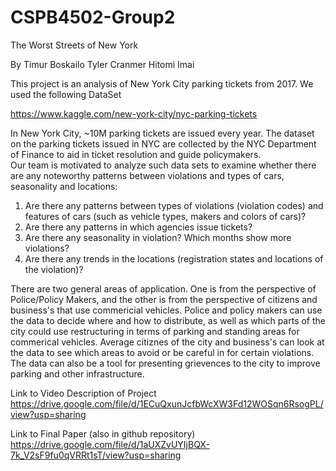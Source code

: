 # CSPB4502-Group2

The Worst Streets of New York

By
Timur Boskailo
Tyler Cranmer
Hitomi Imai

This project is an analysis of New York City parking tickets from 2017. We used the following DataSet

https://www.kaggle.com/new-york-city/nyc-parking-tickets

In New York City, ~10M parking tickets are issued every year.  The dataset on the parking tickets issued in NYC are collected by the NYC Department of Finance to aid in ticket resolution and guide policymakers.  
Our team is motivated to analyze such data sets to examine whether there are any noteworthy patterns between violations and types of cars, seasonality and locations: 
1. Are there any patterns between types of violations (violation codes) and features of cars (such as vehicle types, makers and colors of cars)?  
2. Are there any patterns in which agencies issue tickets?  
3. Are there any seasonality in violation?  Which months show more violations? 
4. Are there any trends in the locations (registration states and locations of the violation)?  

There are two general areas of application. One is from the perspective of Police/Policy Makers, and the other is from the perspective of citizens and business's that use commericial vehicles. Police and policy makers can use the data to decide where and how to distribute, as well as which parts of the city could use restructuring in terms of parking and standing areas for commerical vehicles. Average citiznes of the city and business's can look at the data to see which areas to avoid or be careful in for certain violations. The data can also be a tool for presenting grievences to the city to improve parking and other infrastructure. 

Link to Video Description of Project
https://drive.google.com/file/d/1ECuQxunJcfbWcXW3Fd12WOSqn6RsogPL/view?usp=sharing

Link to Final Paper (also in github repository)
https://drive.google.com/file/d/1aUXZvUYIjBQX-7k_V2sF9fu0qVRRt1sT/view?usp=sharing


